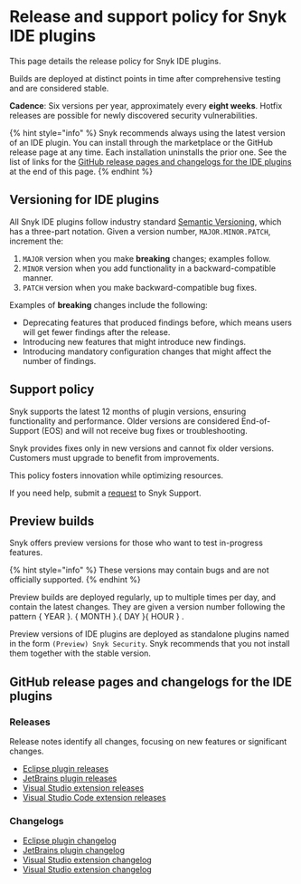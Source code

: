 # Release and support policy for Snyk IDE plugins

This page details the release policy for Snyk IDE plugins.

Builds are deployed at distinct points in time after comprehensive testing and are considered stable.

**Cadence**: Six versions per year, approximately every **eight weeks**. Hotfix releases are possible for newly discovered security vulnerabilities.

{% hint style="info" %}
Snyk recommends always using the latest version of an IDE plugin. You can install through the marketplace or the GitHub release page at any time. Each installation uninstalls the prior one. See the list of links for the [GitHub release pages and changelogs for the IDE plugins](release-and-support-policy-for-snyk-ide-plugins.md#github-release-pages-and-changelogs-for-the-ide-plugins) at the end of this page.
{% endhint %}

## Versioning for IDE plugins

All Snyk IDE plugins follow industry standard [Semantic Versioning](https://semver.org/), which has a three-part notation. Given a version number, `MAJOR.MINOR.PATCH`, increment the:

1. `MAJOR` version when you make **breaking** changes; examples follow.
2. `MINOR` version when you add functionality in a backward-compatible manner.
3. `PATCH` version when you make backward-compatible bug fixes.

Examples of **breaking** changes include the following:

* Deprecating features that produced findings before, which means users will get fewer findings after the release.
* Introducing new features that might introduce new findings.
* Introducing mandatory configuration changes that might affect the number of findings.

## Support policy

Snyk supports the latest 12 months of plugin versions, ensuring functionality and performance. Older versions are considered End-of-Support (EOS) and will not receive bug fixes or troubleshooting.

Snyk provides fixes only in new versions and cannot fix older versions. Customers must upgrade to benefit from improvements.

This policy fosters innovation while optimizing resources.

If you need help, submit a [request](https://support.snyk.io) to Snyk Support.

## Preview builds

Snyk offers preview versions for those who want to test in-progress features.

{% hint style="info" %}
These versions may contain bugs and are not officially supported.
{% endhint %}

Preview builds are deployed regularly, up to multiple times per day, and contain the latest changes. They are given a version number following the pattern { YEAR }. { MONTH }.{ DAY }{ HOUR } .

Preview versions of IDE plugins are deployed as standalone plugins named in the form `(Preview) Snyk Security`. Snyk recommends that you not install them together with the stable version.

## GitHub release pages and changelogs for the IDE plugins

### Releases

Release notes identify all changes, focusing on new features or significant changes.

* [Eclipse plugin releases](https://github.com/snyk/snyk-eclipse-plugin/releases)
* [JetBrains plugin releases](https://github.com/snyk/snyk-intellij-plugin/releases)
* [Visual Studio extension releases](https://github.com/snyk/snyk-visual-studio-plugin/releases)
* [Visual Studio Code extension releases](https://github.com/snyk/vscode-extension/releases)

### Changelogs

* [Eclipse plugin changelog](https://github.com/snyk/snyk-eclipse-plugin/blob/main/CHANGELOG.md)
* [JetBrains plugin changelog](https://github.com/snyk/snyk-intellij-plugin/blob/master/CHANGELOG.md)
* [Visual Studio extension changelog](https://github.com/snyk/snyk-visual-studio-plugin/blob/main/CHANGELOG.md)
* [Visual Studio extension changelog](https://github.com/snyk/snyk-visual-studio-plugin/blob/main/CHANGELOG.md)

